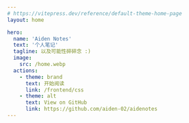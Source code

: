 ```yaml
---
# https://vitepress.dev/reference/default-theme-home-page
layout: home

hero:
  name: 'Aiden Notes'
  text: '个人笔记'
  tagline: 以及可能性碎碎念 :)
  image:
    src: /home.webp
  actions:
    - theme: brand
      text: 开始阅读
      link: /frontend/css
    - theme: alt
      text: View on GitHub
      link: https://github.com/aiden-02/aidenotes
---
```


<style>
:root {
  --vp-home-hero-name-color: transparent;
  --vp-home-hero-name-background: -webkit-linear-gradient(120deg, #bd34fe 30%, #41d1ff);

  --vp-home-hero-image-background-image: linear-gradient(-45deg, #bd34fe 50%, #47caff 50%);
  --vp-home-hero-image-filter: blur(44px);
}

@media (min-width: 640px) {
  :root {
    --vp-home-hero-image-filter: blur(56px);
  }
}

@media (min-width: 960px) {
  :root {
    --vp-home-hero-image-filter: blur(68px);
  }
}
</style>
